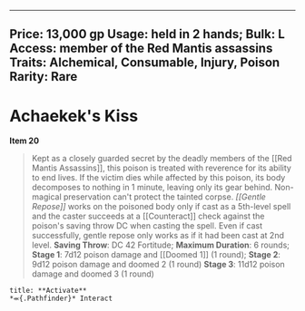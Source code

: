 
---
Price: 13,000 gp
Usage: held in 2 hands;
Bulk: L
Access: member of the Red Mantis assassins
Traits: Alchemical, Consumable, Injury, Poison
Rarity: Rare
---

# Achaekek's Kiss

**Item 20**

> Kept as a closely guarded secret by the deadly members of the [[Red Mantis Assassins]], this poison is treated with reverence for its ability to end lives. If the victim dies while affected by this poison, its body decomposes to nothing in 1 minute, leaving only its gear behind. Non-magical preservation can't protect the tainted corpse. *[[Gentle Repose]]* works on the poisoned body only if cast as a 5th-level spell and the caster succeeds at a [[Counteract]] check against the poison's saving throw DC when casting the spell. Even if cast successfully, gentle repose only works as if it had been cast at 2nd level.
**Saving Throw**: DC 42 Fortitude;
**Maximum Duration**: 6 rounds;
**Stage 1**: 7d12 poison damage and [[Doomed 1]] (1 round);
**Stage 2**: 9d12 poison damage and doomed 2 (1 round)
**Stage 3**: 11d12 poison damage and doomed 3 (1 round)

```ad-embed-ability
title: **Activate**
*⬺{.Pathfinder}* Interact 
```

